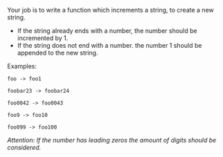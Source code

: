 <p>Your job is to write a function which increments a string, to create a new string.</p>
<ul>
<li>If the string already ends with a number, the number should be incremented by 1.</li>
<li>If the string does not end with a number. the number 1 should be appended to the new string.</li>
</ul>
<p>Examples:</p>
<p><code>foo -&gt; foo1</code></p>
<p><code>foobar23 -&gt; foobar24</code></p>
<p><code>foo0042 -&gt; foo0043</code></p>
<p><code>foo9 -&gt; foo10</code></p>
<p><code>foo099 -&gt; foo100</code></p>
<p><em>Attention: If the number has leading zeros the amount of digits should be considered.</em></p>
